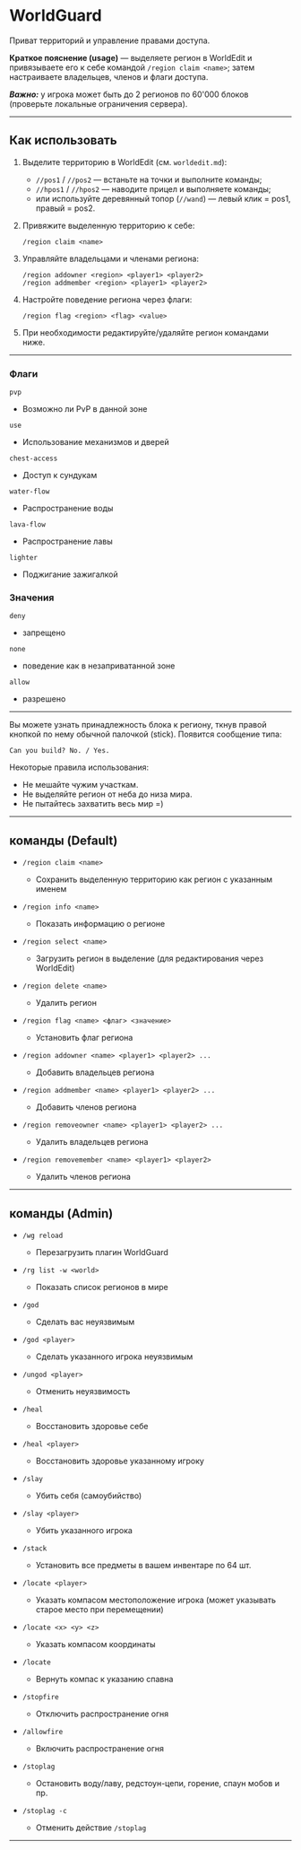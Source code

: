 # WorldGuard

Приват территорий и управление правами доступа.

**Краткое пояснение (usage)** — выделяете регион в WorldEdit и привязываете его к себе командой `/region claim <name>`; затем настраиваете владельцев, членов и флаги доступа.

***Важно:*** у игрока может быть до 2 регионов по 60'000 блоков (проверьте локальные ограничения сервера).

---

## Как использовать

1. Выделите территорию в WorldEdit (см. `worldedit.md`):

   * `//pos1` / `//pos2` — встаньте на точки и выполните команды;
   * `//hpos1` / `//hpos2` — наводите прицел и выполняете команды;
   * или используйте деревянный топор (`//wand`) — левый клик = pos1, правый = pos2.
2. Привяжите выделенную территорию к себе:

   ```
   /region claim <name>
   ```
3. Управляйте владельцами и членами региона:

   ```
   /region addowner <region> <player1> <player2>
   /region addmember <region> <player1> <player2>
   ```
4. Настройте поведение региона через флаги:

   ```
   /region flag <region> <flag> <value>
   ```
5. При необходимости редактируйте/удаляйте регион командами ниже.

---

### Флаги

`pvp`

* Возможно ли PvP в данной зоне

`use`

* Использование механизмов и дверей

`chest-access`

* Доступ к сундукам

`water-flow`

* Распространение воды

`lava-flow`

* Распространение лавы

`lighter`

* Поджигание зажигалкой

### Значения

`deny`

* запрещено

`none`

* поведение как в незаприватанной зоне

`allow`

* разрешено

---

Вы можете узнать принадлежность блока к региону, ткнув правой кнопкой по нему обычной палочкой (stick). Появится сообщение типа:

```
Can you build? No. / Yes.
```

Некоторые правила использования:

* Не мешайте чужим участкам.
* Не выделяйте регион от неба до низа мира.
* Не пытайтесь захватить весь мир =)

---

## команды (Default)

* `/region claim <name>`

  * Сохранить выделенную территорию как регион с указанным именем

* `/region info <name>`

  * Показать информацию о регионе

* `/region select <name>`

  * Загрузить регион в выделение (для редактирования через WorldEdit)

* `/region delete <name>`

  * Удалить регион

* `/region flag <name> <флаг> <значение>`

  * Установить флаг региона

* `/region addowner <name> <player1> <player2> ...`

  * Добавить владельцев региона

* `/region addmember <name> <player1> <player2> ...`

  * Добавить членов региона

* `/region removeowner <name> <player1> <player2> ...`

  * Удалить владельцев региона

* `/region removemember <name> <player1> <player2>`

  * Удалить членов региона

---

## команды (Admin)

* `/wg reload`

  * Перезагрузить плагин WorldGuard

* `/rg list -w <world>`

  * Показать список регионов в мире

* `/god`

  * Сделать вас неуязвимым

* `/god <player>`

  * Сделать указанного игрока неуязвимым

* `/ungod <player>`

  * Отменить неуязвимость

* `/heal`

  * Восстановить здоровье себе

* `/heal <player>`

  * Восстановить здоровье указанному игроку

* `/slay`

  * Убить себя (самоубийство)

* `/slay <player>`

  * Убить указанного игрока

* `/stack`

  * Установить все предметы в вашем инвентаре по 64 шт.

* `/locate <player>`

  * Указать компасом местоположение игрока (может указывать старое место при перемещении)

* `/locate <x> <y> <z>`

  * Указать компасом координаты

* `/locate`

  * Вернуть компас к указанию спавна

* `/stopfire`

  * Отключить распространение огня

* `/allowfire`

  * Включить распространение огня

* `/stoplag`

  * Остановить воду/лаву, редстоун-цепи, горение, спаун мобов и пр.

* `/stoplag -c`

  * Отменить действие `/stoplag`

---
